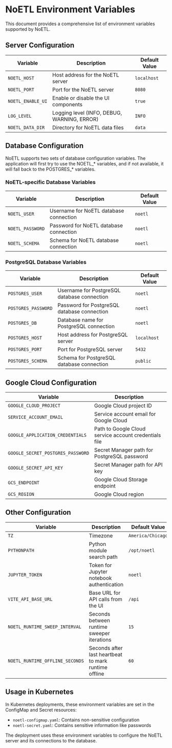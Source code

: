 # NoETL Environment Variables

This document provides a comprehensive list of environment variables supported by NoETL.

## Server Configuration

| Variable | Description | Default Value |
|----------|-------------|---------------|
| `NOETL_HOST` | Host address for the NoETL server | `localhost` |
| `NOETL_PORT` | Port for the NoETL server | `8080` |
| `NOETL_ENABLE_UI` | Enable or disable the UI components | `true` |
| `LOG_LEVEL` | Logging level (INFO, DEBUG, WARNING, ERROR) | `INFO` |
| `NOETL_DATA_DIR` | Directory for NoETL data files | `data` |

## Database Configuration

NoETL supports two sets of database configuration variables. The application will first try to use the NOETL_* variables, and if not available, it will fall back to the POSTGRES_* variables.

### NoETL-specific Database Variables

| Variable | Description | Default Value |
|----------|-------------|---------------|
| `NOETL_USER` | Username for NoETL database connection | `noetl` |
| `NOETL_PASSWORD` | Password for NoETL database connection | `noetl` |
| `NOETL_SCHEMA` | Schema for NoETL database connection | `noetl` |

### PostgreSQL Database Variables

| Variable | Description | Default Value |
|----------|-------------|---------------|
| `POSTGRES_USER` | Username for PostgreSQL database connection | `noetl` |
| `POSTGRES_PASSWORD` | Password for PostgreSQL database connection | `noetl` |
| `POSTGRES_DB` | Database name for PostgreSQL connection | `noetl` |
| `POSTGRES_HOST` | Host address for PostgreSQL server | `localhost` |
| `POSTGRES_PORT` | Port for PostgreSQL server | `5432` |
| `POSTGRES_SCHEMA` | Schema for PostgreSQL database connection | `public` |

## Google Cloud Configuration

| Variable | Description |
|----------|-------------|
| `GOOGLE_CLOUD_PROJECT` | Google Cloud project ID |
| `SERVICE_ACCOUNT_EMAIL` | Service account email for Google Cloud |
| `GOOGLE_APPLICATION_CREDENTIALS` | Path to Google Cloud service account credentials file |
| `GOOGLE_SECRET_POSTGRES_PASSWORD` | Secret Manager path for PostgreSQL password |
| `GOOGLE_SECRET_API_KEY` | Secret Manager path for API key |
| `GCS_ENDPOINT` | Google Cloud Storage endpoint |
| `GCS_REGION` | Google Cloud region |

## Other Configuration

| Variable | Description | Default Value |
|----------|-------------|---------------|
| `TZ` | Timezone | `America/Chicago` |
| `PYTHONPATH` | Python module search path | `/opt/noetl` |
| `JUPYTER_TOKEN` | Token for Jupyter notebook authentication | `noetl` |
| `VITE_API_BASE_URL` | Base URL for API calls from the UI | `/api` |
| `NOETL_RUNTIME_SWEEP_INTERVAL` | Seconds between runtime sweeper iterations | `15` |
| `NOETL_RUNTIME_OFFLINE_SECONDS` | Seconds after last heartbeat to mark runtime offline | `60` |

## Usage in Kubernetes

In Kubernetes deployments, these environment variables are set in the ConfigMap and Secret resources:

- `noetl-configmap.yaml`: Contains non-sensitive configuration
- `noetl-secret.yaml`: Contains sensitive information like passwords

The deployment uses these environment variables to configure the NoETL server and its connections to the database.